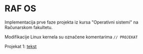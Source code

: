 # RAF OS

Implementacija prve faze projekta iz kursa "Operativni sistemi" na Računarskom fakultetu.

Modifikacije Linux kernela su označene komentarima ``` // PROJEKAT ```

Projekat 1: [tekst](https://bitbucket.org/jelic98/raf_os/src/projekat-1/projekat-1.pdf)

